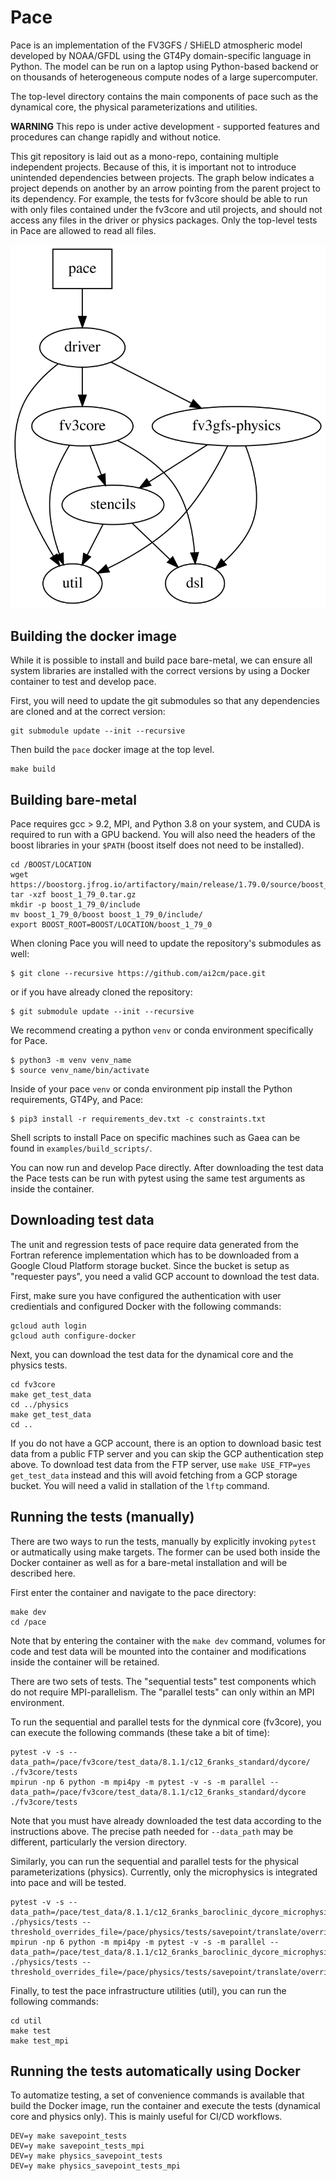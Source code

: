# Pace

Pace is an implementation of the FV3GFS / SHiELD atmospheric model developed by NOAA/GFDL using the GT4Py domain-specific language in Python. The model can be run on a laptop using Python-based backend or on thousands of heterogeneous compute nodes of a large supercomputer.

The top-level directory contains the main components of pace such as the dynamical core, the physical parameterizations and utilities.

**WARNING** This repo is under active development - supported features and procedures can change rapidly and without notice.

This git repository is laid out as a mono-repo, containing multiple independent projects. Because of this, it is important not to introduce unintended dependencies between projects. The graph below indicates a project depends on another by an arrow pointing from the parent project to its dependency. For example, the tests for fv3core should be able to run with only files contained under the fv3core and util projects, and should not access any files in the driver or physics packages. Only the top-level tests in Pace are allowed to read all files.

![Graph of interdependencies of Pace modules, generated from dependences.dot](./dependencies.svg)

## Building the docker image

While it is possible to install and build pace bare-metal, we can ensure all system libraries are installed with the correct versions by using a Docker container to test and develop pace.

First, you will need to update the git submodules so that any dependencies are cloned and at the correct version:
```shell
git submodule update --init --recursive
```

Then build the `pace` docker image at the top level.
```shell
make build
```

## Building bare-metal

Pace requires gcc > 9.2, MPI, and Python 3.8 on your system, and CUDA is required to run with a GPU backend. You will also need the headers of the boost libraries in your `$PATH` (boost itself does not need to be installed).

```shell
cd /BOOST/LOCATION
wget https://boostorg.jfrog.io/artifactory/main/release/1.79.0/source/boost_1_79_0.tar.gz
tar -xzf boost_1_79_0.tar.gz
mkdir -p boost_1_79_0/include
mv boost_1_79_0/boost boost_1_79_0/include/
export BOOST_ROOT=BOOST/LOCATION/boost_1_79_0
```

When cloning Pace you will need to update the repository's submodules as well:
```shell
$ git clone --recursive https://github.com/ai2cm/pace.git
```
or if you have already cloned the repository:
```
$ git submodule update --init --recursive
```

We recommend creating a python `venv` or conda environment specifically for Pace.

```shell
$ python3 -m venv venv_name
$ source venv_name/bin/activate
```

Inside of your pace `venv` or conda environment pip install the Python requirements, GT4Py, and Pace:
```shell
$ pip3 install -r requirements_dev.txt -c constraints.txt
```

Shell scripts to install Pace on specific machines such as Gaea can be found in `examples/build_scripts/`.

You can now run and develop Pace directly. After downloading the test data the Pace tests can be run with pytest using the same test arguments as inside the container.


## Downloading test data

The unit and regression tests of pace require data generated from the Fortran reference implementation which has to be downloaded from a Google Cloud Platform storage bucket. Since the bucket is setup as "requester pays", you need a valid GCP account to download the test data.

First, make sure you have configured the authentication with user credientials and configured Docker with the following commands:
```shell
gcloud auth login
gcloud auth configure-docker
```

Next, you can download the test data for the dynamical core and the physics tests.

```shell
cd fv3core
make get_test_data
cd ../physics
make get_test_data
cd ..
```

If you do not have a GCP account, there is an option to download basic test data from a public FTP server and you can skip the GCP authentication step above. To download test data from the FTP server, use `make USE_FTP=yes get_test_data` instead and this will avoid fetching from a GCP storage bucket. You will need a valid in stallation of the `lftp` command.

## Running the tests (manually)

There are two ways to run the tests, manually by explicitly invoking `pytest` or autmatically using make targets. The former can be used both inside the Docker container as well as for a bare-metal installation and will be described here.

First enter the container and navigate to the pace directory:

```shell
make dev
cd /pace
```

Note that by entering the container with the `make dev` command, volumes for code and test data will be mounted into the container and modifications inside the container will be retained.

There are two sets of tests. The "sequential tests" test components which do not require MPI-parallelism. The "parallel tests" can only within an MPI environment.

To run the sequential and parallel tests for the dynmical core (fv3core), you can execute the following commands (these take a bit of time):

```shell
pytest -v -s --data_path=/pace/fv3core/test_data/8.1.1/c12_6ranks_standard/dycore/ ./fv3core/tests
mpirun -np 6 python -m mpi4py -m pytest -v -s -m parallel --data_path=/pace/fv3core/test_data/8.1.1/c12_6ranks_standard/dycore ./fv3core/tests
```

Note that you must have already downloaded the test data according to the instructions above. The precise path needed for `--data_path` may be different, particularly the version directory.

Similarly, you can run the sequential and parallel tests for the physical parameterizations (physics). Currently, only the microphysics is integrated into pace and will be tested.

```shell
pytest -v -s --data_path=/pace/test_data/8.1.1/c12_6ranks_baroclinic_dycore_microphysics/physics/ ./physics/tests --threshold_overrides_file=/pace/physics/tests/savepoint/translate/overrides/baroclinic.yaml
mpirun -np 6 python -m mpi4py -m pytest -v -s -m parallel --data_path=/pace/test_data/8.1.1/c12_6ranks_baroclinic_dycore_microphysics/physics/ ./physics/tests --threshold_overrides_file=/pace/physics/tests/savepoint/translate/overrides/baroclinic.yaml
```

Finally, to test the pace infrastructure utilities (util), you can run the following commands:

```shell
cd util
make test
make test_mpi
```

## Running the tests automatically using Docker

To automatize testing, a set of convenience commands is available that build the Docker image, run the container and execute the tests (dynamical core and physics only). This is mainly useful for CI/CD workflows.

```shell
DEV=y make savepoint_tests
DEV=y make savepoint_tests_mpi
DEV=y make physics_savepoint_tests
DEV=y make physics_savepoint_tests_mpi
```

